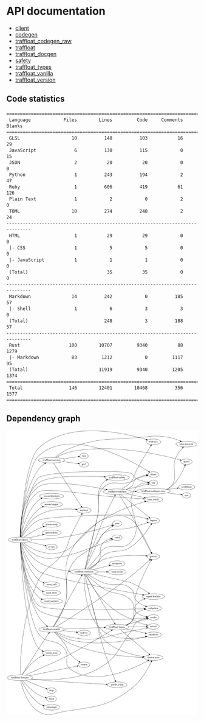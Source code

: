 # API documentation
- [client](./client)
- [codegen](./codegen)
- [traffloat_codegen_raw](./traffloat_codegen_raw)
- [traffloat](./traffloat)
- [traffloat_docgen](./traffloat_docgen)
- [safety](./safety)
- [traffloat_types](./traffloat_types)
- [traffloat_vanilla](./traffloat_vanilla)
- [traffloat_version](./traffloat_version)

## Code statistics
```
===============================================================================
 Language            Files        Lines         Code     Comments       Blanks
===============================================================================
 GLSL                   10          148          103           16           29
 JavaScript              6          130          115            0           15
 JSON                    2           20           20            0            0
 Python                  1          243          194            2           47
 Ruby                    1          606          419           61          126
 Plain Text              1            2            0            2            0
 TOML                   10          274          248            2           24
-------------------------------------------------------------------------------
 HTML                    1           29           29            0            0
 |- CSS                  1            5            5            0            0
 |- JavaScript           1            1            1            0            0
 (Total)                             35           35            0            0
-------------------------------------------------------------------------------
 Markdown               14          242            0          185           57
 |- Shell                1            6            3            3            0
 (Total)                            248            3          188           57
-------------------------------------------------------------------------------
 Rust                  100        10707         9340           88         1279
 |- Markdown            83         1212            0         1117           95
 (Total)                          11919         9340         1205         1374
===============================================================================
 Total                 146        12401        10468          356         1577
===============================================================================
```

## Dependency graph
![](./depgraph.png)

